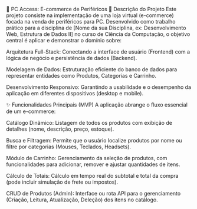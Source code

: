 🛒 PC Access: E-commerce de Periféricos
📌 Descrição do Projeto
Este projeto consiste na implementação de uma loja virtual (e-commerce) focada na venda de periféricos para PC. Desenvolvido como trabalho prático para a disciplina de [Nome da sua Disciplina, ex: Desenvolvimento Web, Estrutura de Dados II] no curso de Ciência da Computação, o objetivo central é aplicar e demonstrar o domínio sobre:

Arquitetura Full-Stack: Conectando a interface de usuário (Frontend) com a lógica de negócio e persistência de dados (Backend).

Modelagem de Dados: Estruturação eficiente do banco de dados para representar entidades como Produtos, Categorias e Carrinho.

Desenvolvimento Responsivo: Garantindo a usabilidade e o desempenho da aplicação em diferentes dispositivos (desktop e mobile).

✨ Funcionalidades Principais (MVP)
A aplicação abrange o fluxo essencial de um e-commerce:

Catálogo Dinâmico: Listagem de todos os produtos com exibição de detalhes (nome, descrição, preço, estoque).

Busca e Filtragem: Permite que o usuário localize produtos por nome ou filtre por categorias (Mouses, Teclados, Headsets).

Módulo de Carrinho: Gerenciamento da seleção de produtos, com funcionalidades para adicionar, remover e ajustar quantidades de itens.

Cálculo de Totais: Cálculo em tempo real do subtotal e total da compra (pode incluir simulação de frete ou impostos).

CRUD de Produtos (Admin): Interface ou rota API para o gerenciamento (Criação, Leitura, Atualização, Deleção) dos itens no catálogo.
